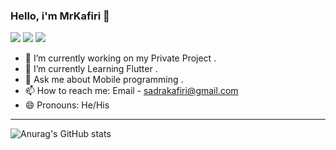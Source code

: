 ### Hello, i'm MrKafiri 👋

<img src="https://img.shields.io/badge/Java-ED8B00?style=for-the-badge&logo=java&logoColor=white" />  <img src="https://img.shields.io/badge/Kotlin-0095D5?&style=for-the-badge&logo=kotlin&logoColor=white" />  <img src="https://img.shields.io/badge/Flutter-02569B?style=for-the-badge&logo=flutter&logoColor=white" />  

- 🔭 I’m currently working on my Private Project .
- 🌱 I’m currently Learning Flutter .
- 💬 Ask me about Mobile programming .
- 📫 How to reach me: Email - sadrakafiri@gmail.com 
- 😄 Pronouns: He/His

------------

![Anurag's GitHub stats](https://github-readme-stats.vercel.app/api?username=SadraKafirii&show_icons=true&theme=dark) 
